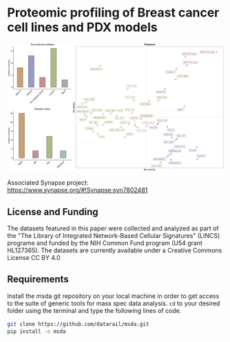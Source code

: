 # Proteomic profiling of Breast cancer cell lines and PDX models

![Alt text](src/Figure2.jpg?raw=true "Title")


Associated Synapse project: https://www.synapse.org/#!Synapse:syn7802481

## License and Funding

The datasets featured in this paper were collected and analyzed as part of the  "The Library of Integrated Network-Based Cellular Signatures" (LINCS) programe and funded by the NIH Common Fund program (U54 grant HL127365).
The datasets are currently available under a Creative Commons License CC BY 4.0

## Requirements

Install the msda git repository on your local machine  in order to get access to the suite of generic tools for mass spec data analysis. `cd` to your desired folder using the terminal and type the following lines of code.
```bash
git clone https://github.com/datarail/msda.git
pip install -e msda
```


